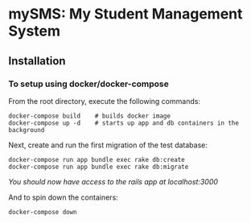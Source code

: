 # mySMS: My Student Management System


## Installation

### To setup using docker/docker-compose

From the root directory, execute the following commands:

```
docker-compose build    # builds docker image
docker-compose up -d    # starts up app and db containers in the background
``` 

Next, create and run the first migration of the test database:

```
docker-compose run app bundle exec rake db:create
docker-compose run app bundle exec rake db:migrate
```
*You should now have access to the rails app at localhost:3000*

And to spin down the containers:
```
docker-compose down
```